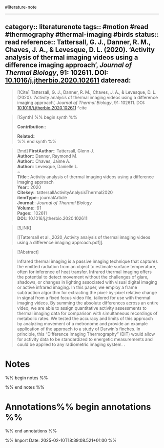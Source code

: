 #literature-note 

---
category:: literaturenote
tags:: #motion #read #thermography #thermal-imaging #birds 
status:: read 
reference:: Tattersall, G. J., Danner, R. M., Chaves, J. A., & Levesque, D. L. (2020). ‘Activity analysis of thermal imaging videos using a difference imaging approach’, _Journal of Thermal Biology_, 91: 102611. DOI: [10.1016/j.jtherbio.2020.102611](https://doi.org/10.1016/j.jtherbio.2020.102611)
dateread:
---

> [!Cite]
> Tattersall, G. J., Danner, R. M., Chaves, J. A., & Levesque, D. L. (2020). ‘Activity analysis of thermal imaging videos using a difference imaging approach’, _Journal of Thermal Biology_, 91: 102611. DOI: [10.1016/j.jtherbio.2020.102611](https://doi.org/10.1016/j.jtherbio.2020.102611)
^cite

>[!Synth]
>%% begin synth %%
>
>**Contribution**:: 
>
>**Related**::  
>%% end synth %%

>[!md]
> **FirstAuthor**:: Tattersall, Glenn J.  
> **Author**:: Danner, Raymond M.  
> **Author**:: Chaves, Jaime A.  
> **Author**:: Levesque, Danielle L.  
~    
> **Title**:: Activity analysis of thermal imaging videos using a difference imaging approach  
> **Year**:: 2020   
> **Citekey**:: tattersallActivityAnalysisThermal2020  
> **itemType**:: journalArticle  
> **Journal**:: *Journal of Thermal Biology*  
> **Volume**:: 91   
> **Pages**:: 102611  
> **DOI**:: 10.1016/j.jtherbio.2020.102611    

> [!LINK] 
>
> [[Tattersall et al._2020_Activity analysis of thermal imaging videos using a difference imaging approach.pdf]].

> [!Abstract]
>
> Infrared thermal imaging is a passive imaging technique that captures the emitted radiation from an object to estimate surface temperature, often for inference of heat transfer. Infrared thermal imaging offers the potential to detect movement without the challenges of glare, shadows, or changes in lighting associated with visual digital imaging or active infrared imaging. In this paper, we employ a frame subtraction algorithm for extracting the pixel-by-pixel relative change in signal from a fixed focus video file, tailored for use with thermal imaging videos. By summing the absolute differences across an entire video, we are able to assign quantitative activity assessments to thermal imaging data for comparison with simultaneous recordings of metabolic rates. We tested the accuracy and limits of this approach by analyzing movement of a metronome and provide an example application of the approach to a study of Darwin's finches. In principle, this “Difference Imaging Thermography” (DIT) would allow for activity data to be standardized to energetic measurements and could be applied to any radiometric imaging system.
>.
> 
# Notes

%% begin notes %%

%% end notes %%


# Annotations%% begin annotations %%


%% end annotations %%









%% Import Date: 2025-02-10T18:39:08.521+01:00 %%
